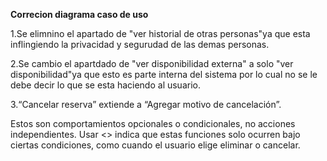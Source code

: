 **Correcion diagrama caso de uso**

1.Se elimnino el apartado de "ver historial de otras personas"ya que esta inflingiendo la privacidad y segurudad de las demas personas.

2.Se cambio el apartdado de "ver disponibilidad externa" a solo "ver disponibilidad"ya que esto es parte interna del sistema por lo cual no se le debe decir lo que se esta haciendo al usuario.

3.“Cancelar reserva” extiende a “Agregar motivo de cancelación”.

Estos son comportamientos opcionales o condicionales, no acciones independientes. Usar <<extend>> indica que estas funciones solo ocurren bajo ciertas condiciones, como cuando el usuario elige eliminar o cancelar.

